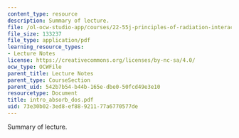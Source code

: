 ```yaml
---
content_type: resource
description: Summary of lecture.
file: /ol-ocw-studio-app/courses/22-55j-principles-of-radiation-interactions-fall-2004/73e30b023ed8ef88921177a6770577de_intro_absorb_dos.pdf
file_size: 133237
file_type: application/pdf
learning_resource_types:
- Lecture Notes
license: https://creativecommons.org/licenses/by-nc-sa/4.0/
ocw_type: OCWFile
parent_title: Lecture Notes
parent_type: CourseSection
parent_uid: 542b7b54-b44b-165e-dbe0-50fcd49e3e10
resourcetype: Document
title: intro_absorb_dos.pdf
uid: 73e30b02-3ed8-ef88-9211-77a6770577de
---
```

Summary of lecture.